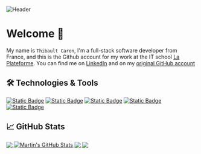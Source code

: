 ![Header]()

# Welcome 👋
<!--
**thibault-caron/thibault-caron** is a ✨ _special_ ✨ repository because its `README.md` (this file) appears on your GitHub profile.
-->

My name is `Thibault Caron`, I'm a full-stack software developer from France, and this is the Github account for my work at the IT school [La Plateforme](https://laplateforme.io/). 
You can find me on [LinkedIn](https://www.linkedin.com/in/thibault-caron-b848b668/) and on my [original GitHub account](https://github.com/abadyr)

## 🛠 Technologies & Tools

[![Static Badge](https://img.shields.io/badge/Code-Python-Informational?style=flat&logo=python&logoColor=white&color=yellow)](#)
[![Static Badge](https://img.shields.io/badge/Code-Html5-Informational?style=flat&logo=html5&logoColor=white&color=orange)](#)
[![Static Badge](https://img.shields.io/badge/Code-C%23-Informational?style=flat&logoColor=white&color=%23823298)](#)
[![Static Badge](https://custom-icon-badges.demolab.com/badge/C%23-%23823298.svg?logo=cshrp&logoColor=white)](#)
[![Static Badge](https://img.shields.io/badge/Tools-DotNet-Informational?style=flat&logo=dotnet&logoColor=white&color=%23512BD4)](#)

<!--
[![Static Badge](https://custom-icon-badges.demolab.com/badge/Code-C#-Informational?style=flat&logo=cshrp&logoColor=white&color=purple)](#)
-->
## &#x1f4c8; GitHub Stats


<a href="https://github.com/MartinHeinz/MartinHeinz">
  <img align="center" src="https://github-readme-stats.vercel.app/api/top-langs/?username=MartinHeinz&hide=java,html,tex&title_color=ffffff&text_color=c9cacc&icon_color=2bbc8a&bg_color=1d1f21&langs_count=3" />
</a>

<a href="https://github.com/MartinHeinz/MartinHeinz">
  <img align="center" src="https://github-readme-stats.vercel.app/api?username=MartinHeinz&show_icons=true&line_height=27&count_private=true&title_color=ffffff&text_color=c9cacc&icon_color=2bbc8a&bg_color=1d1f21" alt="Martin's GitHub Stats" />
</a>

<a href="https://github.com/MartinHeinz/python-project-blueprint">
  <img align="center" src="https://github-readme-stats.vercel.app/api/pin/?username=MartinHeinz&repo=python-project-blueprint&title_color=ffffff&text_color=c9cacc&icon_color=2bbc8a&bg_color=1d1f21" />
</a>

<a href="https://github.com/MartinHeinz/go-project-blueprint">
  <img align="center" src="https://github-readme-stats.vercel.app/api/pin/?username=MartinHeinz&repo=go-project-blueprint&title_color=ffffff&text_color=c9cacc&icon_color=2bbc8a&bg_color=1d1f21" />
</a>    

